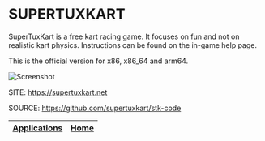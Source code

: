 # SUPERTUXKART

 SuperTuxKart is a free kart racing game. It focuses on fun and not on realistic kart physics. Instructions can be found on the in-game help page.
 
 This is the official version for x86, x86_64 and arm64.
 
 ![Screenshot](https://upload.wikimedia.org/wikipedia/commons/4/4d/SuperTuxKart_0.8_screenshot.jpg)

 SITE: https://supertuxkart.net
 
 SOURCE: https://github.com/supertuxkart/stk-code

 | [Applications](https://portable-linux-apps.github.io/apps.html) | [Home](https://portable-linux-apps.github.io)
 | --- | --- |
